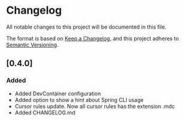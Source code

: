 # Changelog

All notable changes to this project will be documented in this file.

The format is based on [Keep a Changelog](https://keepachangelog.com/en/1.1.0/),
and this project adheres to [Semantic Versioning](https://semver.org/spec/v2.0.0.html).

## [0.4.0]

### Added

- Added DevContainer configuration
- Added option to show a hint about Spring CLI usage
- Cursor rules update. Now all cursor rules has the extension .mdc
- Added CHANGELOG.md
